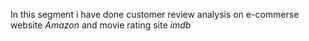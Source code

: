 In this segment i have done customer review analysis on e-commerse website *Amazon* and movie rating site *imdb*
